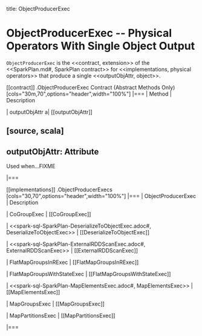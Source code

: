 title: ObjectProducerExec

# ObjectProducerExec -- Physical Operators With Single Object Output

`ObjectProducerExec` is the <<contract, extension>> of the <<SparkPlan.md#, SparkPlan contract>> for <<implementations, physical operators>> that produce a single <<outputObjAttr, object>>.

[[contract]]
.ObjectProducerExec Contract (Abstract Methods Only)
[cols="30m,70",options="header",width="100%"]
|===
| Method
| Description

| outputObjAttr
a| [[outputObjAttr]]

[source, scala]
----
outputObjAttr: Attribute
----

Used when...FIXME

|===

[[implementations]]
.ObjectProducerExecs
[cols="30,70",options="header",width="100%"]
|===
| ObjectProducerExec
| Description

| CoGroupExec
| [[CoGroupExec]]

| <<spark-sql-SparkPlan-DeserializeToObjectExec.adoc#, DeserializeToObjectExec>>
| [[DeserializeToObjectExec]]

| <<spark-sql-SparkPlan-ExternalRDDScanExec.adoc#, ExternalRDDScanExec>>
| [[ExternalRDDScanExec]]

| FlatMapGroupsInRExec
| [[FlatMapGroupsInRExec]]

| FlatMapGroupsWithStateExec
| [[FlatMapGroupsWithStateExec]]

| <<spark-sql-SparkPlan-MapElementsExec.adoc#, MapElementsExec>>
| [[MapElementsExec]]

| MapGroupsExec
| [[MapGroupsExec]]

| MapPartitionsExec
| [[MapPartitionsExec]]

|===

